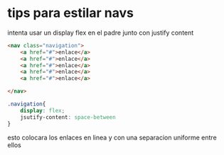 # tips para estilar navs

intenta usar un display flex en el padre junto con justify content

```html
<nav class="navigation">
    <a href="#">enlace</a>
    <a href="#">enlace</a>
    <a href="#">enlace</a>
    <a href="#">enlace</a>
    <a href="#">enlace</a>

</nav>
```

```css
.navigation{
    display: flex;
    jsutify-content: space-between
}
```

esto colocara los enlaces en linea y con una separacion uniforme entre ellos